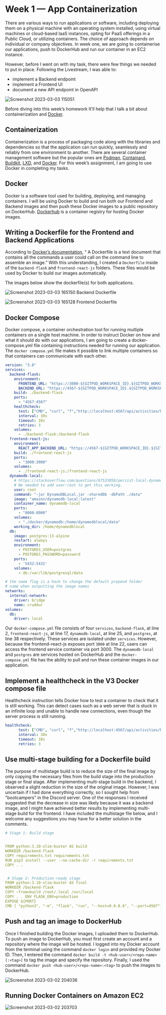 # Week 1 — App Containerization

There are various ways to run applications or software, including deploying them on a physical machine with an operating system installed, using virtual machines or cloud-based IaaS instances, opting for PaaS offerings in a Public Cloud, or utilizing containers. The choice of approach depends on individual or company objectives. In week one, we are going to containerise our applications, push to DockerHub and run our container in an EC2 instance.  

However, before I went on with my task, there were few things we needed to put in place. Following the Livestream, I was able to:
 - implement a Backend endpoint
- implement a Frontend UI
- document a new API endpoint in OpenAPI


![Screenshot 2023-03-03 115051](https://user-images.githubusercontent.com/47522955/222762466-4310f18e-3d70-451e-8705-78af04d15dab.png)


Before diving into this week’s homework It’ll help that I talk a bit about containerization and [Docker](https://www.docker.com).

## Containerization
Containerization is a process of packaging code along with the libraries and dependencies so that the application can run quickly, seamlessly and reliably from one environment to another. There are several container management software but the popular ones are [Podman](https://podman.io/), [Containard](https://containerd.io/), [Buildkit](https://docs.docker.com/build/), [LXD](https://linuxcontainers.org/lxd/introduction/), and [Docker](https://www.docker.com).  For this week’s assignment, I am going to use Docker in completing my tasks.

## Docker
Docker is a software tool used for building, deploying, and managing containers. I will be using Docker to build and run both our Frontend and Backend images and then push these Docker images to a public repository on DockerHub. [Dockerhub](https://hub.docker.com/) is a container registry for hosting Docker images. 



## Writing a Dockerfile for the Frontend and Backend Applications

According to [Docker’s documentation](https://docs.docker.com/engine/reference/builder/), “ A Dockerfile is a text document that contains all the commands a user could call on the command line to assemble an image.” With this understanding, I created a `Dockerfile` inside of the `backend-flask` and `frontend-react-js` folders. These files would be used by Docker to build our images automatically.

The images below show the dockerfile(s) for both applications.



![Screenshot 2023-03-03 165150](https://user-images.githubusercontent.com/47522955/222765838-5de6dcd8-8ad9-477a-816f-13b14a347dbc.png)
Backend Dockerfile



![Screenshot 2023-03-03 165128](https://user-images.githubusercontent.com/47522955/222765748-a50650aa-707b-48b2-9c43-d3a17ddc070b.png)
Frontend Dockerfile

## Docker Compose
Docker compose, a container orchestration tool for running multiple containers on a single host machine. In order to instruct Docker on how and what it should do with our applications, I am going to create a docker-compose.yml file containing instructions needed for running our application. The `docker compose.yml` file makes it possible to link multiple containers so that containers can communicate with each other.

```yaml
version: "3.8"
services:
  backend-flask:
    environment:
      FRONTEND_URL: "https://3000-${GITPOD_WORKSPACE_ID}.${GITPOD_WORKSPACE_CLUSTER_HOST}"
      BACKEND_URL: "https://4567-${GITPOD_WORKSPACE_ID}.${GITPOD_WORKSPACE_CLUSTER_HOST}"
    build: ./backend-flask
    ports:
      - "4567:4567"
    healthcheck:
      test: ["CMD", "curl", "f","http://localhost:4567/api/activities/home"]
      interval: 30s
      timeout: 10s
      retries: 3
    volumes:
      - ./backend-flask:/backend-flask
  frontend-react-js:
    environment:
      REACT_APP_BACKEND_URL: "https://4567-${GITPOD_WORKSPACE_ID}.${GITPOD_WORKSPACE_CLUSTER_HOST}"
    build: ./frontend-react-js
    ports:
      - "3000:3000"
    volumes:
      - ./frontend-react-js:/frontend-react-js
  dynamodb-local:
    # https://stackoverflow.com/questions/67533058/persist-local-dynamodb-data-in-volumes-lack-permission-unable-to-open-databa
    # We needed to add user:root to get this working.
    user: root
    command: "-jar DynamoDBLocal.jar -sharedDb -dbPath ./data"
    image: "amazon/dynamodb-local:latest"
    container_name: dynamodb-local
    ports:
      - "8000:8000"
    volumes:
      - "./docker/dynamodb:/home/dynamodblocal/data"
    working_dir: /home/dynamodblocal    
  db:
    image: postgres:13-alpine
    restart: always
    environment:
      - POSTGRES_USER=postgres
      - POSTGRES_PASSWORD=password
    ports:
      - '5432:5432'
    volumes: 
      - db:/var/lib/postgresql/data

# the name flag is a hack to change the default prepend folder
# name when outputting the image names
networks: 
  internal-network:
    driver: bridge
    name: cruddur
volumes:
  db:
    driver: local
```
Our `docker-compose.yml` file consists of four `services`, `backend-flask`, at line 2, `frontend-react-js`, at line 17, `dynamodb-local`, at line 25, and `postgres`, at line 38 respectively. These services are isolated under `services`. However, because the frontend-react-js exposes port `3000` at line 22, users can access the frontend service container via port 3000. The `dynamodb-local` and `postgres` are services hosted on DockerHub and the `docker-compose.yml` file has the ability to pull and run these container images in our application.

## Implement a healthcheck in the V3 Docker compose file
Healthcheck instruction tells Docker how to test a container to check that it is still working. This can detect cases such as a web server that is stuck in an infinite loop and unable to handle new connections, even though the server process is still running.

```yaml
healthcheck:
      test: ["CMD", "curl", "f","http://localhost:4567/api/activities/home"]
      interval: 30s
      timeout: 10s
      retries: 3
 ```
 
 ## Use multi-stage building for a Dockerfile build
The purpose of multistage build is to reduce the size of the final image by only copying the necessary files from the build stage into the production stage or final stage. After implementing multi-stage build in the backend, I observed a slight reduction in the size of the original image. However, I was uncertain if I had done everything correctly, so I sought help from "bootcampers" in the Discord server. One of the responses I received suggested that the decrease in size was likely because it was a backend image, and I might have achieved better results by implementing multi-stage build for the frontend. I have included the multistage file below, and I welcome any suggestions you may have for a better solution in the comments.

```yaml
# Stage 1: Build stage 


FROM python:3.10-slim-buster AS build 
WORKDIR /backend-flask 
COPY requirements.txt requirements.txt 
RUN pip3 install --user --no-cache-dir -r requirements.txt 
COPY . .


 # Stage 2: Production-ready stage 
FROM python:3.10-slim-buster AS final
WORKDIR /backend-flask 
COPY –from=build /root/.local /usr/local 
COPY . . ENV FLASK_ENV=production 
EXPOSE ${PORT} 
CMD [ "python3", "-m", "flask", "run", "--host=0.0.0.0", "--port=4567"]
```

## Push and tag an image to DockerHub
Once I finished building the Docker images, I uploaded them to DockerHub. To push an image to DockerHub, you must first create an account and a repository where the image will be hosted. I logged into my Docker account from the terminal using the command `docker login` and provided my Docker ID. Then, I entered the command `docker build -t <hub-user>/<repo-name>[:<tag>]` to tag the image and specify the repository. Finally, I used the command `docker push <hub-user>/<repo-name>:<tag>` to push the images to DockerHub.


![Screenshot 2023-03-02 204036](https://user-images.githubusercontent.com/47522955/222779568-658aec8a-cc88-4d68-83a7-a9e44c4408e0.png)

## Running Docker Containers on Amazon EC2




![Screenshot 2023-03-02 203703](https://user-images.githubusercontent.com/47522955/222780887-6e9cf3c5-3bca-416d-bf0f-a880a5c1d0cc.png)
